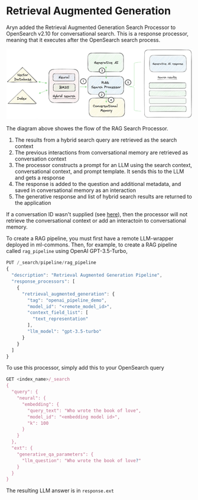 # Retrieval Augmented Generation

Aryn added the Retrieval Augmented Generation Search Processor to OpenSearch v2.10 for conversational search. This is a response processor, meaning that it executes after the OpenSearch search process. 


![Untitled](imgs/pipeline-architecture.png)


The diagram above showes the flow of the RAG Search Processor.

1. The results from a hybrid search query are retrieved as the search context
2. The previous interactions from conversational memory are retrieved as conversation context
3. The processor constructs a prompt for an LLM using the search context, conversational context, and prompt template. It sends this to the LLM and gets a response
4. The response is added to the question and additional metadata, and saved in conversational memory as an interaction
5. The generative response and list of hybrid search results are returned to the application

If a conversation ID wasn't supplied (see [here](../conversational-memory/using-with-conversational-search.md)), then the processor will not retrieve the conversational context or add an interactoin to conversational memory.

To create a RAG pipeline, you must first have a remote LLM-wrapper deployed in ml-commons. Then, for example, to create a RAG pipeline called `rag_pipeline` using OpenAI GPT-3.5-Turbo,

```javascript
PUT /_search/pipeline/rag_pipeline
{
  "description": "Retrieval Augmented Generation Pipeline",
  "response_processors": [
    {
      "retrieval_augmented_generation": {
        "tag": "openai_pipeline_demo",
        "model_id": "<remote_model_id>",
        "context_field_list": [
          "text_representation"
        ],
        "llm_model": "gpt-3.5-turbo"
      }
    }
  ]
}
```

To use this processor, simply add this to your OpenSearch query 

```javascript
GET <index_name>/_search
{
  "query": {
    "neural": {
      "embedding": {
        "query_text": "Who wrote the book of love",
        "model_id": "<embedding model id>",
        "k": 100
      }
    }
  },
  "ext": {
    "generative_qa_parameters": {
      "llm_question": "Who wrote the book of love?"
    }
  }
}
```

The resulting LLM answer is in `response.ext` 
